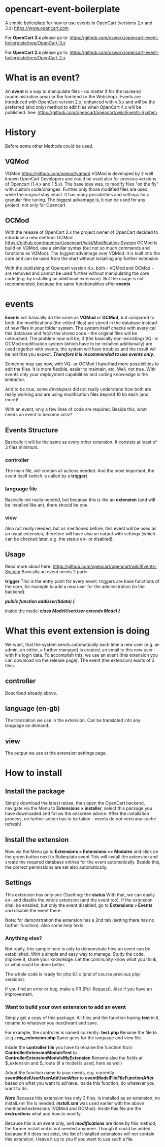# opencart-event-boilerplate
A simple boilerplate for how to use events in OpenCart (versions 2.x and 3.x) https://www.opencart.com

For **OpenCart 3.x** please go to:
https://github.com/osworx/opencart-event-boilerplate/tree/OpenCart-3.x

For **OpenCart 2.x** please go to:
https://github.com/osworx/opencart-event-boilerplate/tree/OpenCart-2.x

# What is an event?
An **event** is a way to manipulate files - no matter if for the backend (=administration area) or the frontend (= the Webshop).
Events are introduced with OpenCart version 2.x, enhanced with v.3.x and will be the preferred (and only) method to edit files when OpenCart 4.x will be published.
See: https://github.com/opencart/opencart/wiki/Events-System

# History
Before some other Methods could be used.

## VQMod
VQMod https://github.com/vqmod/vqmod 
VQMod is developed by 2 well known OpenCart Developers and could be used also for previous versions of Opencart (1.4.x and 1.5.x).
The base idea was, to modify files "on the fly" with custom code/changes.
Further only those modified files are used, while the original stay intact.
It has many possibilities and settings for a granular fine tuning.
The biggest advantage is, it can be used for any project, not only for Opencart.

## OCMod
With the release of OpenCart 2.x the project owner of OpenCart decided to introduce a new method: OCMod https://github.com/opencart/opencart/wiki/Modification-System
OCMod is build on VQMod, use a similiar syntax (but not so much commands and functions as VQMod).
The biggest advantage over VQMod: it is built into the core and can be used from the start without installing any further extension.

With the publishing of Opencart version 4.x, both - VQMod and OCMod - are removed and cannot be used further without manipulating the core code (e.g. by installing an additional extension).
But the usage is not recommended, because the same functionalities offer **events**

# events
**Events** will basically do the same as **VQMod** or **OCMod**, but compared to both, the modifications (the edited files) are stored in the database instead of new files in your folder system.
The system itself checks with every call this database and fetch the stored code - the original files will be untouched.
The problem now will be, if (the basically non-exisisting) VQ- or OCMod modification system (which have to be installed additionally) are used together with events, the system will have troubles and the result will be not that you expect.
***Therefore it is recommended to use events only.***

Someone may say now, with VQ- or OCMod I have/had more possibilities to edit the files.
It is more flexible, easier to maintain, etc.
Well, not true.
With events only your deployment capabilities and coding knowledge is the *limitation*.

And to be true, some *developers* did not really understand how both are really working and are using modification files beyond 10 kb each (and more)!

With an event, only a few lines of code are required.
Beside this, what needs an event to become activ?

## Events Structure
Basically it will be the same as every other extension. It consists at least of 3 files minimum.

### controller
The main file, will contain all actions needed. And the most important, the event itself (which is called by a **trigger**).

### language file
Basically not really needed, but because this is like an **extension** (and will be installed like an), there should be one.

### view
Also not really needed, but as mentioned before, this event will be used as an usual extension, therefore will have also an output with settings (which can be checked later, e.g. the status en- or disabled).

## Usage
Read more about here: https://github.com/opencart/opencart/wiki/Events-System
Basically an event needs 2 parts:

**trigger**
This is the entry point for every event.
triggers are base functions of the core, for example to add a new user for the administration (in the backend):

***public function addUser($data) {***

inside the model 
***class ModelUserUser extends Model {***

# What this event extension is doing
We want, that the system sends automatically each time a new user (e.g. an admin, an editor, a further manager) is created, an email to this new user - with his login data.
To accomplish this, we use an event (this extension you can download via the release page).
The event (the extension) exists of 3 files:

## controller
Described already above.

## language (en-gb)
The translation we use in the extension.
Can be translated into any language on demand.

## view
The output we use at the extension settings page.

# How to install

## Install the package
Simply download the latest relase, then open the OpenCart backend, navigate via the Menu to **Extensions > installer**, select this package you have downloaded and follow the onscreen advice.
After the installation process, no further action has to be taken - events do not need any cache refresh!

## Install the extension
Now via the Menu go to **Extensions > Extensions >> Modules** and click on the green button next to Boilerplate event
This will install the extension and create the required database entries for the event automatically.
Beside this, the correct permissions are set also automatically.

## Settings
This extension has only one (1)setting: the **status**
With that, we can easily en- and disable the whole extension (and the event too).
If the extension shall be enabled, but only the event disabled, go to **Extensions > Events** and disable the event there.

Note: for demonstration the extension has a 2nd tab (setting there has no further function).
Also some help texts.

### Anything else?
Not really, this sample here is only to demonstrate how an event can be established.
With a simple and easy way to manage.
Study the code, improve it, share your knowledge.
Let the community know what you think, or what could be done better.

The whole code is ready for php 8.1.x (and of course previous php versions).

If you find an error or bug, make a PR (Pull Request).
Also if you have an improvement.

### Want to build your own extension to add an event
Simply get a copy of this package.
All files and the function having **test** in it, rename to whatever you need/want and save.

For example, the controller is named currently: **test.php**
Rename the file to (e.g.) **my_extension.php**
Same goes for the language and view file.

Inside the **controller file** you have to rename the function from **ControllerExtensionModuleTest** to **ControllerExtensionModuleMyExtension**
Rename also the fields at $_extension and $_route (if a model is used, here as well)

Adopt the function name to your needs, e.g. currently **eventModelUserUserAddUserAfter** to **eventModelFileFileFunctionAfter** based on what you want to achieve.
Inside this function, do whatever you want to do.

***Note***
Because this extension has only 3 files, is installed as an extension, no install.xml file is needed.
***install.xml*** was used earlier with the above mentioned extensions (VQMod and OCMod). 
Inside this file are the ***instructions*** what and how to modify.

Because this is an event only, and ***modifications*** are done by this method, the former install.xml is not needed anymore.
Though it could be added, because if it does not exist, the list of installed extensions will not contain this extension.
I leave it up to you if you want to use such a file.
